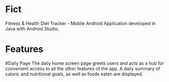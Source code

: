# Fict
Fitness &amp; Health Diet Tracker - Mobile Android Application developed in Java with Android Studio.

# Features

#Daily Page
The daily home screen page greets users and acts as a hub for convenient access to all the other features of the app. A daily summary of caloric and nutritional goals, as well as foods eaten are displayed.  

